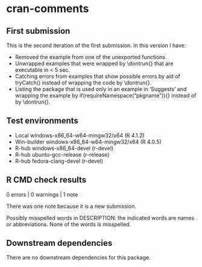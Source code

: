 cran-comments
================

<!-- cran-comments.md is generated from cran-comments.Rmd. -->

## First submission

This is the second iteration of the first submission. In this version I
have:

-   Removed the example from one of the unexported functions.
-   Unwrapped examples that were wrapped by \\dontrun{} that are
    executable in \< 5 sec.
-   Catching errors from examples that show possible errors by aid of
    tryCatch() instead of wrapping the code by \\dontrun{}.
-   Listing the package that is used only in an example in ‘Suggests’
    and wrapping the example by if(requireNamespace(“pkgname”)){}
    instead of by \\dontrun{}.

## Test environments

-   Local windows-x86_64-w64-mingw32/x64 (R 4.1.2)
-   Win-builder windows-x86_64-w64-mingw32/x64 (R 4.0.5)
-   R-hub windows-x86_64-devel (r-devel)
-   R-hub ubuntu-gcc-release (r-release)
-   R-hub fedora-clang-devel (r-devel)

## R CMD check results

0 errors \| 0 warnings \| 1 note

There was one note because it is a new submission.

Possibly misspelled words in DESCRIPTION: the indicated words are names
or abbreviations. None of the words is misspelled.

## Downstream dependencies

There are no downstream dependencies for this package.
